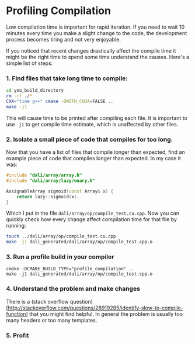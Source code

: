 # Profiling Compilation

Low compilation time is important for rapid iteration. If you need to wait 10 minutes every time you make a slight change to the code, the development process becomes tiring and not very enjoyable.

If you noticed that recent changes drastically affect the compile time it might be the right time to spend some time understand the causes. Here's a simple list of steps:

### 1. Find files that take long time to compile:

```bash
cd you_build_directory
rm -rf ./*
CXX="time g++" cmake -DWITH_CUDA=FALSE ..
make -j1
```

This will cause time to be printed after compiling each file. It is important to use `-j1` to get compile time estimate, which is unaffected by other files.

### 2. Isolate a small piece of code that compiles for too long.

Now that you have a list of files that compile longer than expected, find an example piece of code that compiles longer than expected. In my case it was:

```cpp
#include "dali/array/array.h"
#include "dali/array/lazy/unary.h"

AssignableArray sigmoid(const Array& x) {
    return lazy::sigmoid(x);
}
```

Which I put in the file `dali/array/op/compile_test.cu.cpp`. Now you can quickly check how every change affect compilation time for that file by running:

```bash
touch ../dali/array/op/compile_test.cu.cpp
make -j1 dali_generated/dali/array/op/compile_test.cpp.o
```

### 3. Run a profile build in your compiler

```
cmake -DCMAKE_BUILD_TYPE="profile_compilation" ..
make -j1 dali_generated/dali/array/op/compile_test.cpp.o
```

### 4. Understand the problem and make changes

There is a (stack overflow question)[http://stackoverflow.com/questions/28919285/identify-slow-to-compile-function] that you might find helpful. In general the problem is usually too many headers or too many templates.

### 5. Profit

